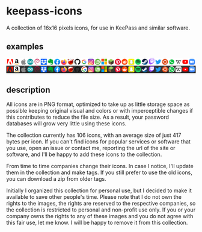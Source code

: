 # keepass-icons
A collection of 16x16 pixels icons, for use in KeePass and similar software.

## examples
![Some example icons](/examples.png "Example icons")

## description
All icons are in PNG format, optimized to take up as little storage space as possible keeping original visual and colors or with imperceptible changes if this contributes to reduce the file size. As a result, your password databases will grow very little using these icons.

The collection currently has 106 icons, with an average size of just 417 bytes per icon. If you can't find icons for popular services or software that you use, open an issue or contact me, reporting the url of the site or software, and I'll be happy to add these icons to the collection.

From time to time companies change their icons. In case I notice, I'll update them in the collection and make tags. If you still prefer to use the old icons, you can download a zip from older tags.

Initially I organized this collection for personal use, but I decided to make it available to save other people's time. Please note that I do not own the rights to the images, the rights are reserved to the respective companies, so the collection is restricted to personal and non-profit use only. If you or your company owns the rights to any of these images and you do not agree with this fair use, let me know. I will be happy to remove it from this collection.
